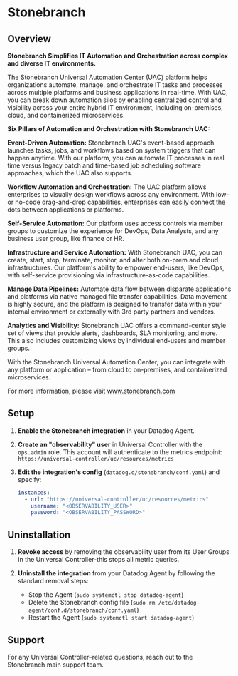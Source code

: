# Stonebranch

## Overview

**Stonebranch Simplifies IT Automation and Orchestration across complex and diverse IT environments.**

The Stonebranch Universal Automation Center (UAC) platform helps organizations automate, manage, and orchestrate IT tasks and processes across multiple platforms and business applications in real-time. With UAC, you can break down automation silos by enabling centralized control and visibility across your entire hybrid IT environment, including on-premises, cloud, and containerized microservices.

**Six Pillars of Automation and Orchestration with Stonebranch UAC:**

**Event-Driven Automation:** Stonebranch UAC's event-based approach launches tasks, jobs, and workflows based on system triggers that can happen anytime. With our platform, you can automate IT processes in real time versus legacy batch and time-based job scheduling software approaches, which the UAC also supports. 

**Workflow Automation and Orchestration:** The UAC platform allows enterprises to visually design workflows across any environment. With low-or no-code drag-and-drop capabilities, enterprises can easily connect the dots between applications or platforms. 

**Self-Service Automation:** Our platform uses access controls via member groups to customize the experience for DevOps, Data Analysts, and any business user group, like finance or HR.  

**Infrastructure and Service Automation:** With Stonebranch UAC, you can create, start, stop, terminate, monitor, and alter both on-prem and cloud infrastructures. Our platform's ability to empower end-users, like DevOps, with self-service provisioning via infrastructure-as-code capabilities. 

**Manage Data Pipelines:** Automate data flow between disparate applications and platforms via native managed file transfer capabilities. Data movement is highly secure, and the platform is designed to transfer data within your internal environment or externally with 3rd party partners and vendors. 

**Analytics and Visibility:** Stonebranch UAC offers a command-center style set of views that provide alerts, dashboards, SLA monitoring, and more. This also includes customizing views by individual end-users and member groups. 

With the Stonebranch Universal Automation Center, you can integrate with any platform or application – from cloud to on-premises, and containerized microservices. 

For more information, please visit www.stonebranch.com


## Setup

1.  **Enable the Stonebranch integration** in your Datadog Agent.

2.  **Create an "observability" user** in Universal Controller with the `ops.admin` role. This account will authenticate to the metrics endpoint:\
    `https://universal-controller/uc/resources/metrics`

3.  **Edit the integration's config** (`datadog.d/stonebranch/conf.yaml`) and specify:

    ```yaml
    instances:
      - url: "https://universal-controller/uc/resources/metrics"
        username: "<OBSERVABILITY_USER>"
        password: "<OBSERVABILITY_PASSWORD>"
    ```


## Uninstallation

1.  **Revoke access** by removing the observability user from its User Groups in the Universal Controller-this stops all metric queries.

2.  **Uninstall the integration** from your Datadog Agent by following the standard removal steps:

    -   Stop the Agent (`sudo systemctl stop datadog-agent`)
    -   Delete the Stonebranch config file (`sudo rm /etc/datadog-agent/conf.d/stonebranch/conf.yaml`)
    -   Restart the Agent (`sudo systemctl start datadog-agent`)

## Support

For any Universal Controller–related questions, reach out to the Stonebranch main support team.


